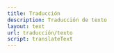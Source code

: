 ```yaml
---
title: Traducción
description: Traducción de texto
layout: text
url: traducción/texto
script: translateText
---
```

